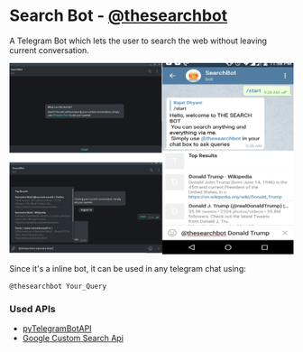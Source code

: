 # Search Bot  - [@thesearchbot](http://t.me/thesearchbot)
A Telegram Bot which lets the user to search the web without leaving current conversation.

![Search Bot](https://github.com/Rajat-dhyani/SearchBot/blob/master/SearchBot.jpg)

Since it's a inline bot, it can be used in any telegram chat using:

```
@thesearchbot Your_Query
```

### Used APIs
*  [pyTelegramBotAPI](https://github.com/eternnoir/pyTelegramBotAPI/)
*  [Google Custom Search Api](https://developers.google.com/custom-search/docs/element)

